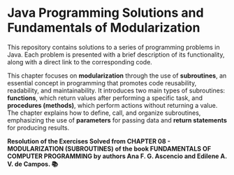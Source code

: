 # **Java Programming Solutions and Fundamentals of Modularization**

This repository contains solutions to a series of programming problems in Java. Each problem is presented with a brief description of its functionality, along with a direct link to the corresponding code.

This chapter focuses on **modularization** through the use of **subroutines**, an essential concept in programming that promotes code reusability, readability, and maintainability. It introduces two main types of subroutines: **functions**, which return values after performing a specific task, and **procedures (methods)**, which perform actions without returning a value. The chapter explains how to define, call, and organize subroutines, emphasizing the use of **parameters** for passing data and **return statements** for producing results.

**Resolution of the Exercises Solved from CHAPTER 08 - MODULARIZATION (SUBROUTINES) of the book FUNDAMENTALS OF COMPUTER PROGRAMMING by authors Ana F. G. Ascencio and Edilene A. V. de Campos. 📚**

